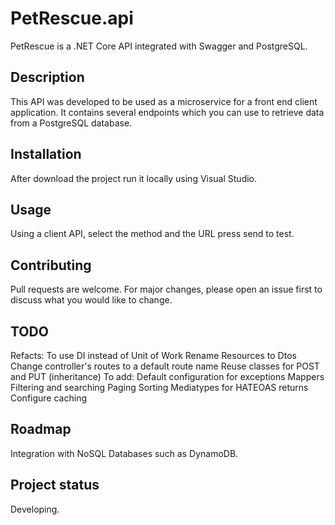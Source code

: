 # PetRescue.api
PetRescue is a .NET Core API integrated with Swagger and PostgreSQL.

## Description
This API was developed to be used as a microservice for a front end client application. It contains several endpoints which you can use to retrieve data from a 
PostgreSQL database. 

## Installation
After download the project run it locally using Visual Studio.

## Usage
Using a client API, select the method and the URL press send to test.

## Contributing
Pull requests are welcome. For major changes, please open an issue first to discuss what you would like to change.

## TODO
Refacts: 
To use DI instead of Unit of Work 
Rename Resources to Dtos
Change controller's routes to a default route name
Reuse classes for POST and PUT (inheritance)
To add:
Default configuration for exceptions
Mappers
Filtering and searching
Paging
Sorting
Mediatypes for HATEOAS returns
Configure caching

## Roadmap
Integration with NoSQL Databases such as DynamoDB.

## Project status
Developing.
